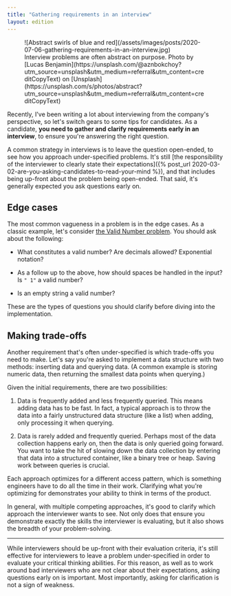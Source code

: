 ```yaml
---
title: "Gathering requirements in an interview"
layout: edition
---
```


<figure id="cover-img" markdown="1">
![Abstract swirls of blue and red](/assets/images/posts/2020-07-06-gathering-requirements-in-an-interview.jpg)
<figcaption markdown="1">Interview problems are often abstract on purpose. <span>Photo by [Lucas Benjamin](https://unsplash.com/@aznbokchoy?utm_source=unsplash&utm_medium=referral&utm_content=creditCopyText) on [Unsplash](https://unsplash.com/s/photos/abstract?utm_source=unsplash&utm_medium=referral&utm_content=creditCopyText)
</figcaption>
</figure>

Recently, I've been writing a lot about interviewing from the company's perspective, so let's switch gears to some tips for candidates. As a candidate, **you need to gather and clarify requirements early in an interview**, to ensure you're answering the right question.

A common strategy in interviews is to leave the question open-ended, to see how you approach under-specified problems. It's still [the responsibility of the interviewer to clearly state their expectations]({% post_url 2020-03-02-are-you-asking-candidates-to-read-your-mind %}), and that includes being up-front about the problem being open-ended. That said, it's generally expected you ask questions early on.

## Edge cases

The most common vagueness in a problem is in the edge cases. As a classic example, let's consider [the Valid Number problem](https://leetcode.com/problems/valid-number/). You should ask about the following:

- What constitutes a valid number? Are decimals allowed? Exponential notation?

- As a follow up to the above, how should spaces be handled in the input? Is `" 1"` a valid number?

- Is an empty string a valid number?

These are the types of questions you should clarify before diving into the implementation.

## Making trade-offs

Another requirement that's often under-specified is which trade-offs you need to make. Let's say you're asked to implement a data structure with two methods: inserting data and querying data. (A common example is storing numeric data, then returning the smallest data points when querying.)

Given the initial requirements, there are two possibilities:

1. Data is frequently added and less frequently queried. This means adding data has to be fast. In fact, a typical approach is to throw the data into a fairly unstructured data structure (like a list) when adding, only processing it when querying.

1. Data is rarely added and frequently queried. Perhaps most of the data collection happens early on, then the data is only queried going forward. You want to take the hit of slowing down the data collection by entering that data into a structured container, like a binary tree or heap. Saving work between queries is crucial.

Each approach optimizes for a different access pattern, which is something engineers have to do all the time in their work. Clarifying what you're optimizing for demonstrates your ability to think in terms of the product.

In general, with multiple competing approaches, it's good to clarify which approach the interviewer wants to see. Not only does that ensure you demonstrate exactly the skills the interviewer is evaluating, but it also shows the breadth of your problem-solving.

---

While interviewers should be up-front with their evaluation criteria, it's still effective for interviewers to leave a problem under-specified in order to evaluate your critical thinking abilities. For this reason, as well as to work around bad interviewers who are not clear about their expectations, asking questions early on is important. Most importantly, asking for clarification is not a sign of weakness.
